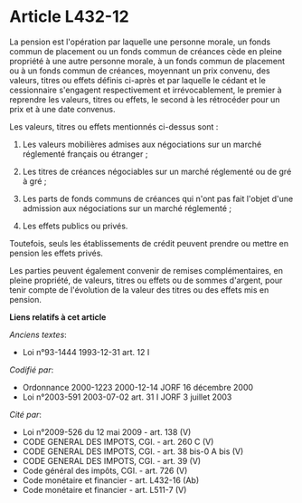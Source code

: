 # Article L432-12

La pension est l'opération par laquelle une personne morale, un fonds commun de placement ou un fonds commun de créances cède
en pleine propriété à une autre personne morale, à un fonds commun de placement ou à un fonds commun de créances, moyennant
un prix convenu, des valeurs, titres ou effets définis ci-après et par laquelle le cédant et le cessionnaire s'engagent
respectivement et irrévocablement, le premier à reprendre les valeurs, titres ou effets, le second à les rétrocéder pour un
prix et à une date convenus.

Les valeurs, titres ou effets mentionnés ci-dessus sont :

1. Les valeurs mobilières admises aux négociations sur un marché réglementé français ou étranger ;

2. Les titres de créances négociables sur un marché réglementé ou de gré à gré ;

3. Les parts de fonds communs de créances qui n'ont pas fait l'objet d'une admission aux négociations sur un marché
réglementé ;

4. Les effets publics ou privés.

Toutefois, seuls les établissements de crédit peuvent prendre ou mettre en pension les effets privés.

Les parties peuvent également convenir de remises complémentaires, en pleine propriété, de valeurs, titres ou effets ou de
sommes d'argent, pour tenir compte de l'évolution de la valeur des titres ou des effets mis en pension.

**Liens relatifs à cet article**

_Anciens textes_:

  - Loi n°93-1444 1993-12-31 art. 12 I

_Codifié par_:

  - Ordonnance 2000-1223 2000-12-14 JORF 16 décembre 2000
  - Loi n°2003-591 2003-07-02 art. 31 I JORF 3 juillet 2003

_Cité par_:

  - Loi n°2009-526 du 12 mai 2009 - art. 138 (V)
  - CODE GENERAL DES IMPOTS, CGI. - art. 260 C (V)
  - CODE GENERAL DES IMPOTS, CGI. - art. 38 bis-0 A bis (V)
  - CODE GENERAL DES IMPOTS, CGI. - art. 39 (V)
  - Code général des impôts, CGI. - art. 726 (V)
  - Code monétaire et financier - art. L432-16 (Ab)
  - Code monétaire et financier - art. L511-7 (V)
